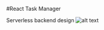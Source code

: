 #React Task Manager

Serverless backend design
![alt text](https://github.com/dpkm95/react-task-manager/master/docs/design.png)
